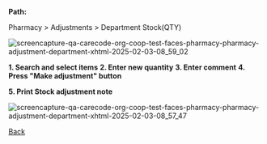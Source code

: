 **Path:**

Pharmacy > Adjustments > Department Stock(QTY)

![screencapture-qa-carecode-org-coop-test-faces-pharmacy-pharmacy-adjustment-department-xhtml-2025-02-03-08_59_02](https://github.com/user-attachments/assets/ad2d8043-cc2a-4b9e-970b-d7c436e37b13)


**1. Search and select items**
**2. Enter new quantity**
**3. Enter comment**
**4. Press "Make adjustment" button**

**5. Print Stock adjustment note**

![screencapture-qa-carecode-org-coop-test-faces-pharmacy-pharmacy-adjustment-department-xhtml-2025-02-03-08_57_47](https://github.com/user-attachments/assets/6514046a-8555-411e-b2f5-2469f81d426d)


[Back](https://github.com/hmislk/hmis/wiki/Pharmacy-Adjustments)